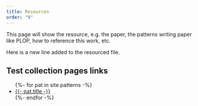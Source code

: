 ```yaml
---
title: Resources
order: "9"
---
```


This page will show the resource, e.g. the paper, the patterns writing paper like PLOP, how to reference this work, etc.

Here is a new line added to the resourced file.

## Test collection pages links

<ul>
{%- for pat in site.patterns -%}
<li><a href="{{- pat.url -}}">{{- pat.title -}}</a></li>
{%- endfor -%}
</ul>
